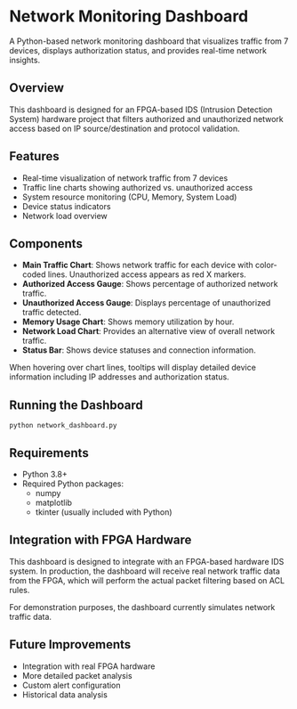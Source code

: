 # Network Monitoring Dashboard

A Python-based network monitoring dashboard that visualizes traffic from 7 devices, displays authorization status, and provides real-time network insights.

## Overview

This dashboard is designed for an FPGA-based IDS (Intrusion Detection System) hardware project that filters authorized and unauthorized network access based on IP source/destination and protocol validation.

## Features

- Real-time visualization of network traffic from 7 devices
- Traffic line charts showing authorized vs. unauthorized access
- System resource monitoring (CPU, Memory, System Load)
- Device status indicators
- Network load overview

## Components

- **Main Traffic Chart**: Shows network traffic for each device with color-coded lines. Unauthorized access appears as red X markers.
- **Authorized Access Gauge**: Shows percentage of authorized network traffic.
- **Unauthorized Access Gauge**: Displays percentage of unauthorized traffic detected.
- **Memory Usage Chart**: Shows memory utilization by hour.
- **Network Load Chart**: Provides an alternative view of overall network traffic.
- **Status Bar**: Shows device statuses and connection information.

When hovering over chart lines, tooltips will display detailed device information including IP addresses and authorization status.

## Running the Dashboard

```
python network_dashboard.py
```

## Requirements

- Python 3.8+
- Required Python packages:
  - numpy
  - matplotlib
  - tkinter (usually included with Python)

## Integration with FPGA Hardware

This dashboard is designed to integrate with an FPGA-based hardware IDS system. In production, the dashboard will receive real network traffic data from the FPGA, which will perform the actual packet filtering based on ACL rules.

For demonstration purposes, the dashboard currently simulates network traffic data.

## Future Improvements

- Integration with real FPGA hardware
- More detailed packet analysis
- Custom alert configuration
- Historical data analysis
